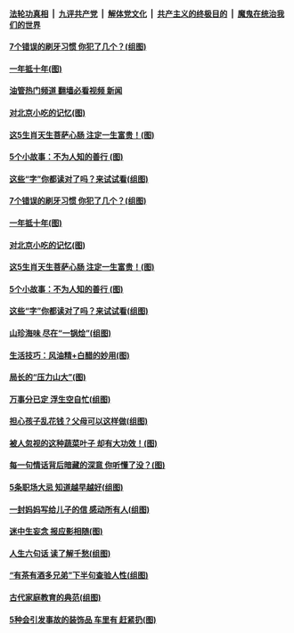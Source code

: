 ####  [法轮功真相](../../../../basic/blob/master/README.md?t=05172001) &nbsp;|&nbsp; [九评共产党](../../../../9ping.md/blob/master/README.md?t=05172001) &nbsp;|&nbsp; [解体党文化](../../../../jtdwh.md/blob/master/README.md?t=05172001)  &nbsp;|&nbsp; [共产主义的终极目的](../../../../gczydzjmd.md/blob/master/README.md?t=05172001) &nbsp;|&nbsp; [魔鬼在统治我们的世界](../../../../mgztzwmdsj.md/blob/master/README.md?t=05172001) 

#### [7个错误的刷牙习惯 你犯了几个？(组图)](../pages/p8/1006545.md?t=05172001) 

#### [一年抵十年(图)](../pages/p8/1006242.md?t=05172001) 

#### [油管热门频道 翻墙必看视频 新闻](http://45.76.130.85:81/youtube.html?05172001)

#### [对北京小吃的记忆(图)](../pages/p8/1005332.md?t=05172001) 

#### [这5生肖天生菩萨心肠 注定一生富贵！(图)](../pages/p8/1006477.md?t=05172001) 

#### [5个小故事：不为人知的善行 (图)](../pages/p8/1006252.md?t=05172001) 

#### [这些“字”你都读对了吗？来试试看(组图)](../pages/p8/1006481.md?t=05172001) 

#### [7个错误的刷牙习惯 你犯了几个？(组图)](../pages/p8/1006545.md?t=05172001) 

#### [一年抵十年(图)](../pages/p8/1006242.md?t=05172001) 

#### [对北京小吃的记忆(图)](../pages/p8/1005332.md?t=05172001) 

#### [这5生肖天生菩萨心肠 注定一生富贵！(图)](../pages/p8/1006477.md?t=05172001) 

#### [5个小故事：不为人知的善行 (图)](../pages/p8/1006252.md?t=05172001) 

#### [这些“字”你都读对了吗？来试试看(组图)](../pages/p8/1006481.md?t=05172001) 

#### [山珍海味 尽在“一锅烩”(组图)](../pages/p8/1006274.md?t=05172001) 

#### [生活技巧：风油精+白醋的妙用(图)](../pages/p8/1006250.md?t=05172001) 

#### [局长的“压力山大”(图)](../pages/p8/1005817.md?t=05172001) 

#### [万事分已定 浮生空自忙(组图)](../pages/p8/1006380.md?t=05172001) 

#### [担心孩子乱花钱？父母可以这样做(组图)](../pages/p8/1006388.md?t=05172001) 

#### [被人忽视的这种蔬菜叶子 却有大功效！(图)](../pages/p8/992259.md?t=05172001) 

#### [每一句情话背后暗藏的深意 你听懂了没？(图)](../pages/p8/1006167.md?t=05172001) 

#### [5条职场大忌 知道越早越好(组图)](../pages/p8/1005812.md?t=05172001) 

#### [一封妈妈写给儿子的信 感动所有人(组图)](../pages/p8/1005811.md?t=05172001) 

#### [迷中生妄念 报应影相随(图)](../pages/p8/1006255.md?t=05172001) 

#### [人生六句话 读了解千愁(组图)](../pages/p8/1006065.md?t=05172001) 

#### [“有茶有酒多兄弟”下半句查验人性(组图)](../pages/p8/1005247.md?t=05172001) 

#### [古代家庭教育的典范(组图)](../pages/p8/1006092.md?t=05172001) 

#### [5种会引发事故的装饰品 车里有 赶紧扔(图)](../pages/p8/1005804.md?t=05172001) 

<img src='http://gfw-breaker.win/goodnews/indexes/p8.md' width='0px' height='0px'/>
